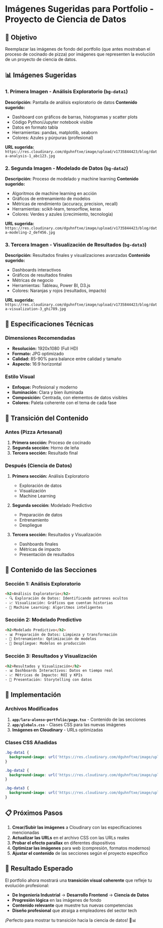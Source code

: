 # Imágenes Sugeridas para Portfolio - Proyecto de Ciencia de Datos

## 🎯 Objetivo
Reemplazar las imágenes de fondo del portfolio (que antes mostraban el proceso de cocinado de pizza) por imágenes que representen la evolución de un proyecto de ciencia de datos.

## 📊 Imágenes Sugeridas

### 1. **Primera Imagen - Análisis Exploratorio** (`bg-data1`)
**Descripción:** Pantalla de análisis exploratorio de datos
**Contenido sugerido:**
- Dashboard con gráficos de barras, histogramas y scatter plots
- Código Python/Jupyter notebook visible
- Datos en formato tabla
- Herramientas: pandas, matplotlib, seaborn
- Colores: Azules y púrpuras (profesional)

**URL sugerida:** `https://res.cloudinary.com/dguhnftxe/image/upload/v1735844423/blog/data-analysis-1_abc123.jpg`

### 2. **Segunda Imagen - Modelado de Datos** (`bg-data2`)
**Descripción:** Proceso de modelado y machine learning
**Contenido sugerido:**
- Algoritmos de machine learning en acción
- Gráficos de entrenamiento de modelos
- Métricas de rendimiento (accuracy, precision, recall)
- Herramientas: scikit-learn, tensorflow, keras
- Colores: Verdes y azules (crecimiento, tecnología)

**URL sugerida:** `https://res.cloudinary.com/dguhnftxe/image/upload/v1735844423/blog/data-modeling-2_def456.jpg`

### 3. **Tercera Imagen - Visualización de Resultados** (`bg-data3`)
**Descripción:** Resultados finales y visualizaciones avanzadas
**Contenido sugerido:**
- Dashboards interactivos
- Gráficos de resultados finales
- Métricas de negocio
- Herramientas: Tableau, Power BI, D3.js
- Colores: Naranjas y rojos (resultados, impacto)

**URL sugerida:** `https://res.cloudinary.com/dguhnftxe/image/upload/v1735844423/blog/data-visualization-3_ghi789.jpg`

## 🎨 Especificaciones Técnicas

### Dimensiones Recomendadas
- **Resolución:** 1920x1080 (Full HD)
- **Formato:** JPG optimizado
- **Calidad:** 85-90% para balance entre calidad y tamaño
- **Aspecto:** 16:9 horizontal

### Estilo Visual
- **Enfoque:** Profesional y moderno
- **Iluminación:** Clara y bien iluminada
- **Composición:** Centrada, con elementos de datos visibles
- **Colores:** Paleta coherente con el tema de cada fase

## 🔄 Transición del Contenido

### Antes (Pizza Artesanal)
1. **Primera sección:** Proceso de cocinado
2. **Segunda sección:** Horno de leña
3. **Tercera sección:** Resultado final

### Después (Ciencia de Datos)
1. **Primera sección:** Análisis Exploratorio
   - Exploración de datos
   - Visualización
   - Machine Learning

2. **Segunda sección:** Modelado Predictivo
   - Preparación de datos
   - Entrenamiento
   - Despliegue

3. **Tercera sección:** Resultados y Visualización
   - Dashboards finales
   - Métricas de impacto
   - Presentación de resultados

## 📝 Contenido de las Secciones

### Sección 1: Análisis Exploratorio
```html
<h2>Análisis Exploratorio</h2>
- 🔍 Exploración de Datos: Identificando patrones ocultos
- 📈 Visualización: Gráficos que cuentan historias  
- 🧠 Machine Learning: Algoritmos inteligentes
```

### Sección 2: Modelado Predictivo
```html
<h2>Modelado Predictivo</h2>
- 📊 Preparación de Datos: Limpieza y transformación
- 🎯 Entrenamiento: Optimización de modelos
- 🚀 Despliegue: Modelos en producción
```

### Sección 3: Resultados y Visualización
```html
<h2>Resultados y Visualización</h2>
- 📊 Dashboards Interactivos: Datos en tiempo real
- 📈 Métricas de Impacto: ROI y KPIs
- 🎯 Presentación: Storytelling con datos
```

## 🚀 Implementación

### Archivos Modificados
1. **`app/lara-alonso-portfolio/page.tsx`** - Contenido de las secciones
2. **`app/globals.css`** - Clases CSS para las nuevas imágenes
3. **Imágenes en Cloudinary** - URLs optimizadas

### Clases CSS Añadidas
```css
.bg-data1 {
  background-image: url('https://res.cloudinary.com/dguhnftxe/image/upload/v1735844423/blog/data-analysis-1_abc123.jpg');
}

.bg-data2 {
  background-image: url('https://res.cloudinary.com/dguhnftxe/image/upload/v1735844423/blog/data-modeling-2_def456.jpg');
}

.bg-data3 {
  background-image: url('https://res.cloudinary.com/dguhnftxe/image/upload/v1735844423/blog/data-visualization-3_ghi789.jpg');
}
```

## 📋 Próximos Pasos

1. **Crear/Subir las imágenes** a Cloudinary con las especificaciones mencionadas
2. **Actualizar las URLs** en el archivo CSS con las URLs reales
3. **Probar el efecto parallax** en diferentes dispositivos
4. **Optimizar las imágenes** para web (compresión, formatos modernos)
5. **Ajustar el contenido** de las secciones según el proyecto específico

## 🎯 Resultado Esperado

El portfolio ahora mostrará una **transición visual coherente** que refleje tu evolución profesional:
- **De Ingeniería Industrial** → **Desarrollo Frontend** → **Ciencia de Datos**
- **Progresión lógica** en las imágenes de fondo
- **Contenido relevante** que muestre tus nuevas competencias
- **Diseño profesional** que atraiga a empleadores del sector tech

¡Perfecto para mostrar tu transición hacia la ciencia de datos! 🚀📊
